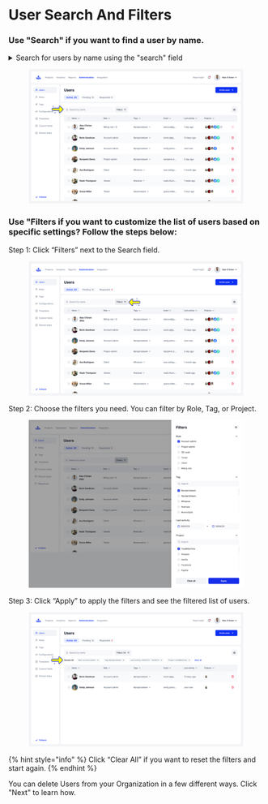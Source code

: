 # User Search And Filters

### Use "Search" if you want to find a user by name.

<details>

<summary>Search for users by name using the "search" field</summary>

You will see the list of users that includes words you typed in

</details>

<figure><img src="../../.gitbook/assets/35_Users list - Active (7).png" alt=""><figcaption></figcaption></figure>

### Use "Filters if you want to customize the list of users based on specific settings? Follow the steps below:

Step 1: Click “Filters” next to the Search field.

<figure><img src="../../.gitbook/assets/52_Users list - Active.png" alt=""><figcaption></figcaption></figure>

Step 2: Choose the filters you need. You can filter by Role, Tag, or Project.

<figure><img src="../../.gitbook/assets/image (12).png" alt=""><figcaption></figcaption></figure>

Step 3: Click “Apply” to apply the filters and see the filtered list of users.

<figure><img src="../../.gitbook/assets/56_Users list - Applied filters.png" alt=""><figcaption></figcaption></figure>

{% hint style="info" %}
Click “Clear All” if you want to reset the filters and start again.
{% endhint %}

You can delete Users from your Organization in a few different ways. Click "Next" to learn how.&#x20;
